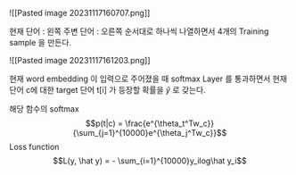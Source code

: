 ![[Pasted image 20231117160707.png]]

현재 단어 : 왼쪽
주변 단어 : 오른쪽
순서대로 하나씩 나열하면서 4개의 Training sample 을 만든다.

![[Pasted image 20231117161203.png]]

현재 word embedding 이 입력으로 주어졌을 때
softmax Layer 를 통과하면서 현재 단어 c에 대한 target 단어 t[i] 가 등장할 확률을 $\hat y$ 로 갖는다.

해당 함수의 softmax
$$p(t|c) = \frac{e^{\theta_t^Tw_c}}{\sum_{j=1}^{10000}e^{\theta_j^Tw_c}}$$
Loss function
$$L(y, \hat y) = - \sum_{i=1}^{10000}y_ilog\hat y_i$$
